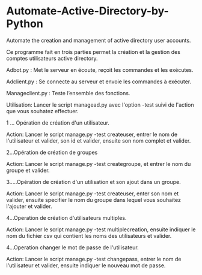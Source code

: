 # Automate-Active-Directory-by-Python
Automate the creation and management of active directory user accounts.

Ce programme fait en trois parties  permet la création et la gestion des comptes utilisateurs active directory.

Adbot.py : Met le serveur en écoute, reçoit les commandes et les exécutes.

Adclient.py : Se connecte au serveur et envoie  les commandes à exécuter.

Manageclient.py : Teste l’ensemble des fonctions.

Utilisation:
Lancer le script managead.py avec l'option -test suivi de l'action que vous souhatez effectuer.

1 ... Opération de création d'un utilisateur.

Action: Lancer le script manage.py -test createuser, entrer le nom de l'utilisateur et valider, son id et valider, ensuite son nom complet et valider.

2...Opération de création de groupes

Action: Lancer le script manage.py -test creategroupe, et entrer le nom du groupe et valider.

3.....Opération de création d'un utilisation et son ajout dans un groupe.

Action: Lancer le script manage.py -test createuser, enter son nom et valider, ensuite  specifier le nom du groupe dans lequel vous souhaitez l'ajouter et valider. 

4...Operation de création d'utilisateurs multiples.

Action: Lancer le script manage.py -test multiplecreation, ensuite indiquer le nom du fichier csv qui contient les noms des utilisateurs et valider.

4...Operation changer le mot de passe de l'utilisateur.

Action: Lancer le script manage.py -test changepass, entrer le nom de l'utilisateur et valider, ensuite indiquer le nouveau mot de passe.

